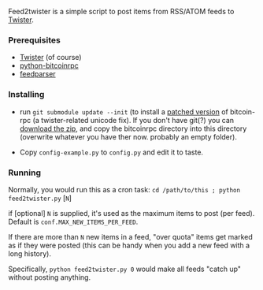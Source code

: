 Feed2twister is a simple script to post items from RSS/ATOM feeds to [Twister](http://twister.net.co).

### Prerequisites

* [Twister](http://twister.net.co/) (of course)
* [python-bitcoinrpc](https://pypi.python.org/pypi/python-bitcoinrpc/)
* [feedparser](https://pypi.python.org/pypi/feedparser/)

### Installing

 * run `git submodule update --init`
   (to install a [patched version](https://github.com/thedod/python-bitcoinrpc/tree/unicode-fix-for-twister)
   of bitcoin-rpc (a twister-related unicode fix).
   If you don't have git(?) you can [download the zip](https://github.com/thedod/python-bitcoinrpc/archive/unicode-fix-for-twister.zip),
   and copy the bitcoinrpc directory into this directory (overwrite whatever you have ther now. probably an empty folder).

 * Copy `config-example.py` to `config.py` and edit it to taste.

### Running

Normally, you would run this as a cron task: `cd /path/to/this ; python feed2twister.py` [`N`]

if [optional] `N` is supplied, it's used as the maximum items to post (per feed). Default is `conf.MAX_NEW_ITEMS_PER_FEED`.

If there are more than `N` new items in a feed, "over quota" items get marked as if they were posted
(this can be handy when you add a new feed with a long history).

Specifically, `python feed2twister.py 0` would make all feeds "catch up" without posting anything.

